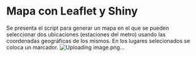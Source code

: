 # Mapa con Leaflet y Shiny

Se presenta el script para generar un mapa en el que se pueden seleccionar dos ubicaciones (estaciones del metro) usando las coordenadas geográficas de los mismos. En los lugares selecionados se coloca un marcador.
![Uploading image.png…]()
